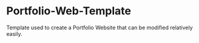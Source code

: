 # Portfolio-Web-Template
Template used to create a Portfolio Website that can be modified relatively easily. 
